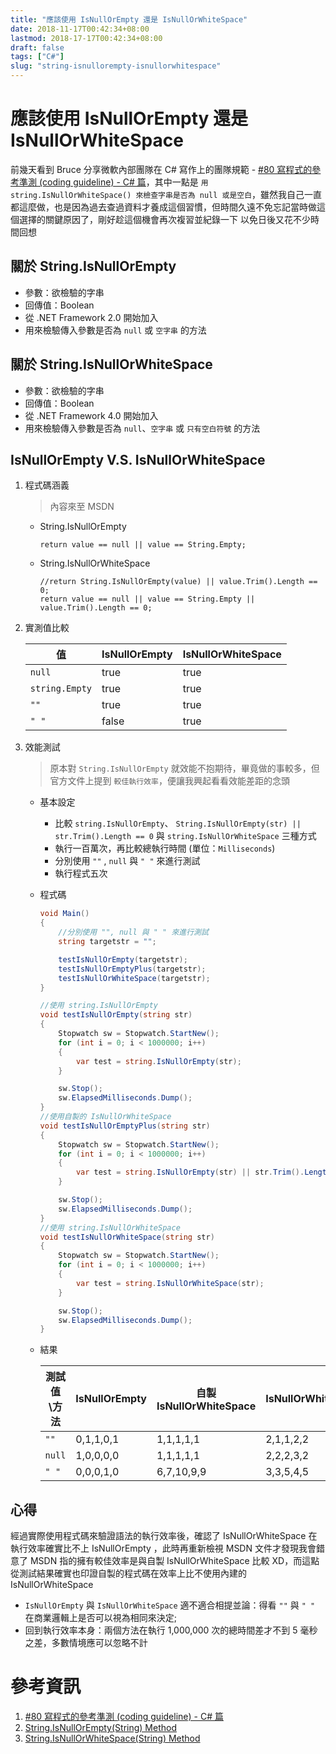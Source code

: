 ```yaml
---
title: "應該使用 IsNullOrEmpty 還是 IsNullOrWhiteSpace"
date: 2018-11-17T00:42:34+08:00
lastmod: 2018-17-17T00:42:34+08:00
draft: false
tags: ["C#"]
slug: "string-isnullorempty-isnullorwhitespace"
---
```

# 應該使用 IsNullOrEmpty 還是 IsNullOrWhiteSpace
前幾天看到 Bruce 分享微軟內部團隊在 C# 寫作上的團隊規範 - [#80 寫程式的參考準測 (coding guideline) - C# 篇](http://www.woolycsnote.tw/2018/11/80-coding-guideline-c.html)，其中一點是 `用 string.IsNullOrWhiteSpace() 來檢查字串是否為 null 或是空白`，雖然我自己一直都這麼做，也是因為過去查過資料才養成這個習慣，但時間久遠不免忘記當時做這個選擇的關鍵原因了，剛好趁這個機會再次複習並紀錄一下  以免日後又花不少時間回想

## 關於 String.IsNullOrEmpty
- 參數：欲檢驗的字串
- 回傳值：Boolean
- 從 .NET Framework 2.0 開始加入
- 用來檢驗傳入參數是否為 `null` 或 `空字串` 的方法


## 關於 String.IsNullOrWhiteSpace
- 參數：欲檢驗的字串
- 回傳值：Boolean
- 從 .NET Framework 4.0 開始加入
- 用來檢驗傳入參數是否為 `null`、`空字串` 或 `只有空白符號` 的方法

## IsNullOrEmpty V.S. IsNullOrWhiteSpace

1. 程式碼涵義

    > 內容來至 MSDN 

    - String.IsNullOrEmpty

        ```
        return value == null || value == String.Empty;
        ``` 
    - String.IsNullOrWhiteSpace

        ```
        //return String.IsNullOrEmpty(value) || value.Trim().Length == 0;
        return value == null || value == String.Empty || value.Trim().Length == 0;
        ```

2. 實測值比較

    值|	IsNullOrEmpty|	IsNullOrWhiteSpace
    ---|---|---
    `null`|	true|	true
    `string.Empty`|	true|	true
    `""`|	true|	true
    `" "`|	false|	true

3. 效能測試

    > 原本對 `String.IsNullOrEmpty` 就效能不抱期待，畢竟做的事較多，但官方文件上提到 `較佳執行效率`，便讓我興起看看效能差距的念頭

    - 基本設定
        - 比較 `string.IsNullOrEmpty`、 `String.IsNullOrEmpty(str) || str.Trim().Length == 0` 與 `string.IsNullOrWhiteSpace` 三種方式
        - 執行一百萬次，再比較總執行時間 (單位：`Milliseconds`)
        - 分別使用 `""` , `null` 與 `" "` 來進行測試
        - 執行程式五次
    - 程式碼

        ```cs
        void Main()
        {
            //分別使用 "", null 與 " " 來進行測試
            string targetstr = "";

            testIsNullOrEmpty(targetstr);
            testIsNullOrEmptyPlus(targetstr);
            testIsNullOrWhiteSpace(targetstr);
        }

        //使用 string.IsNullOrEmpty
        void testIsNullOrEmpty(string str)
        {
            Stopwatch sw = Stopwatch.StartNew();
            for (int i = 0; i < 1000000; i++)
            {
                var test = string.IsNullOrEmpty(str);
            }

            sw.Stop();
            sw.ElapsedMilliseconds.Dump();
        }
        //使用自製的 IsNullOrWhiteSpace
        void testIsNullOrEmptyPlus(string str)
        {
            Stopwatch sw = Stopwatch.StartNew();
            for (int i = 0; i < 1000000; i++)
            {
                var test = string.IsNullOrEmpty(str) || str.Trim().Length == 0;
            }

            sw.Stop();
            sw.ElapsedMilliseconds.Dump();
        }
        //使用 string.IsNullOrWhiteSpace
        void testIsNullOrWhiteSpace(string str)
        {
            Stopwatch sw = Stopwatch.StartNew();
            for (int i = 0; i < 1000000; i++)
            {
                var test = string.IsNullOrWhiteSpace(str);
            }

            sw.Stop();
            sw.ElapsedMilliseconds.Dump();
        }

        ```
    - 結果

        測試值\方法|IsNullOrEmpty|自製 IsNullOrWhiteSpace|IsNullOrWhiteSpace
        ---|---|---|---
        `""`|0,1,1,0,1|1,1,1,1,1|2,1,1,2,2
        `null`|1,0,0,0,0|1,1,1,1,1|2,2,2,3,2
        `" "`|0,0,0,1,0|6,7,10,9,9|3,3,5,4,5



## 心得

經過實際使用程式碼來驗證語法的執行效率後，確認了 IsNullOrWhiteSpace 在執行效率確實比不上 IsNullOrEmpty ，此時再重新檢視 MSDN 文件才發現我會錯意了  MSDN 指的擁有較佳效率是與自製 IsNullOrWhiteSpace 比較 XD，而這點從測試結果確實也印證自製的程式碼在效率上比不使用內建的 IsNullOrWhiteSpace

- `IsNullOrEmpty` 與 `IsNullOrWhiteSpace` 適不適合相提並論：得看 `""` 與 `" "` 在商業邏輯上是否可以視為相同來決定;
- 回到執行效率本身：兩個方法在執行 1,000,000 次的總時間差才不到 5 毫秒之差，多數情境應可以忽略不計

# 參考資訊
1. [#80 寫程式的參考準測 (coding guideline) - C# 篇](http://www.woolycsnote.tw/2018/11/80-coding-guideline-c.html)
2. [String.IsNullOrEmpty(String) Method](https://docs.microsoft.com/en-us/dotnet/api/system.string.isnullorempty?WT.mc_id=DOP-MVP-5002594)
3. [String.IsNullOrWhiteSpace(String) Method](https://docs.microsoft.com/en-us/dotnet/api/system.string.isnullorwhitespace?WT.mc_id=DOP-MVP-5002594)